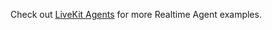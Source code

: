 Check out [LiveKit Agents](https://docs.livekit.io/agents/overview/?utm_source=ivr-agent) for more Realtime Agent examples.
